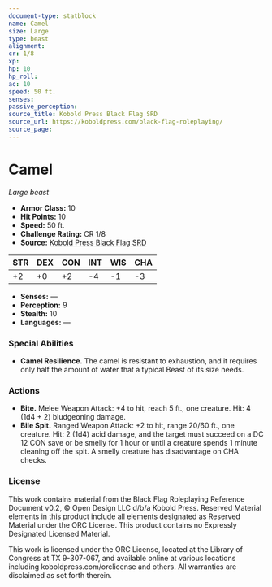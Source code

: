 ```yaml
---
document-type: statblock
name: Camel
size: Large
type: beast
alignment: 
cr: 1/8
xp: 
hp: 10
hp_roll: 
ac: 10
speed: 50 ft.
senses: 
passive_perception: 
source_title: Kobold Press Black Flag SRD
source_url: https://koboldpress.com/black-flag-roleplaying/
source_page: 
---
```


# Camel

*Large beast*

- **Armor Class:** 10
- **Hit Points:** 10
- **Speed:** 50 ft.
- **Challenge Rating:** CR 1/8
- **Source:** [Kobold Press Black Flag SRD](https://koboldpress.com/black-flag-roleplaying/)

| STR | DEX | CON | INT | WIS | CHA |
| --- | --- | --- | --- | --- | --- |
| +2 | +0 | +2 | -4 | -1 | -3 |

- **Senses:** —
- **Perception:** 9
- **Stealth:** 10
- **Languages:** —

### Special Abilities

- **Camel Resilience.** The camel is resistant to exhaustion, and it requires only half the amount of water that a typical Beast of its size needs.

### Actions

- **Bite.** Melee Weapon Attack: +4 to hit, reach 5 ft., one creature. Hit: 4 (1d4 + 2) bludgeoning damage.
- **Bile Spit.** Ranged Weapon Attack: +2 to hit, range 20/60 ft., one creature. Hit: 2 (1d4) acid damage, and the target must succeed on a DC 12 CON save or be smelly for 1 hour or until a creature spends 1 minute cleaning off the spit. A smelly creature has disadvantage on CHA checks.

### License

This work contains material from the Black Flag Roleplaying Reference Document v0.2, © Open Design LLC d/b/a Kobold Press. Reserved Material elements in this product include all elements designated as Reserved Material under the ORC License. This product contains no Expressly Designated Licensed Material.

This work is licensed under the ORC License, located at the Library of Congress at TX 9-307-067, and available online at various locations including koboldpress.com/orclicense and others. All warranties are disclaimed as set forth therein.
